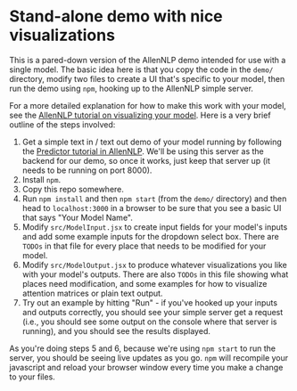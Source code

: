 # Stand-alone demo with nice visualizations

This is a pared-down version of the AllenNLP demo intended for use with a single model.  The basic
idea here is that you copy the code in the `demo/` directory, modify two files to create a UI
that's specific to your model, then run the demo using `npm`, hooking up to the AllenNLP simple
server.

For a more detailed explanation for how to make this work with your model, see the [AllenNLP
tutorial on visualizing your model](https://github.com/allenai/allennlp/blob/master/tutorials/how_to/visualizing_model_internals.md).  Here is a very brief outline of the
steps involved:

1. Get a simple text in / text out demo of your model running by following the [Predictor
   tutorial in
AllenNLP](https://github.com/allenai/allennlp/blob/master/tutorials/getting_started/making_predictions_and_creating_a_demo.md).
 We'll be using this server as the backend for our demo, so once it works, just keep that server up
(it needs to be running on port 8000).
2. Install `npm`.
3. Copy this repo somewhere.
4. Run `npm install` and then `npm start` (from the `demo/` directory) and then head to
   `localhost:3000` in a browser to be sure that you see a basic UI that says "Your Model Name".
5. Modify `src/ModelInput.jsx` to create input fields for your model's inputs and add some example
   inputs for the dropdown select box.  There are `TODOs` in that file for every place that needs
to be modified for your model.
6. Modify `src/ModelOutput.jsx` to produce whatever visualizations you like with your model's
   outputs.  There are also `TODOs` in this file showing what places need modification, and some
examples for how to visualize attention matrices or plain text output.
7. Try out an example by hitting "Run" - if you've hooked up your inputs and outputs correctly,
   you should see your simple server get a request (i.e., you should see some output on the
console where that server is running), and you should see the results displayed.

As you're doing steps 5 and 6, because we're using `npm start` to run the server, you should be
seeing live updates as you go.  `npm` will recompile your javascript and reload your browser
window every time you make a change to your files.
